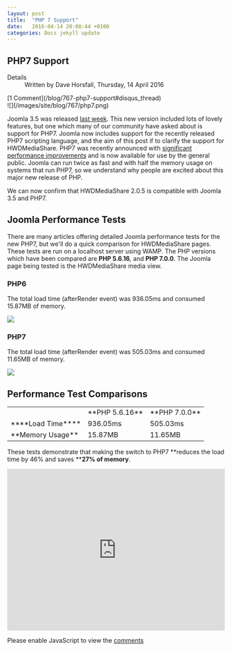 ```yaml
---
layout: post
title:  "PHP 7 Support"
date:   2016-04-14 20:08:44 +0100
categories: Docs jekyll update
---
```

<div class="item-page" itemscope="" itemtype="https://schema.org/Article"><meta itemprop="inLanguage" content="en-GB">

<div class="page-header">

## PHP7 Support

</div>

<dl class="article-info muted">

<dt class="article-info-term">Details</dt>

<dd class="article-meta" itemprop="author" itemscope="" itemtype="http://schema.org/Person">Written by <span itemprop="name">Dave Horsfall</span>, <time datetime="2016-04-14T15:59:55+01:00" itemprop="datePublished">Thursday, 14 April 2016</time></dd>

</dl>

<div class="disqus-count">[1 Comment](/blog/767-php7-support#disqus_thread)</div>

<div class="pull-none item-image">![](/images/site/blog/767/php7.png)</div>

<div itemprop="articleBody">

Joomla 3.5 was released [last week](https://www.joomla.org/announcements/release-news/5654-joomla-3-5-is-here.html). This new version included lots of lovely features, but one which many of our community have asked about is support for PHP7\. Joomla now includes support for the recently released PHP7 scripting language, and the aim of this post if to clarify the support for HWDMediaShare. PHP7 was recently announced with [significant performance improvements](https://www.gavick.com/blog/joomla-php-7-speedtest) and is now available for use by the general public. Joomla can run twice as fast and with half the memory usage on systems that run PHP7, so we understand why people are excited about this major new release of PHP.

We can now confirm that HWDMediaShare 2.0.5 is compatible with Joomla 3.5 and PHP7.

## Joomla Performance Tests

There are many articles offering detailed Joomla performance tests for the new PHP7, but we'll do a quick comparison for HWDMediaShare pages. These tests are run on a localhost server using WAMP. The PHP versions which have been compared are **PHP 5.6.16**, and **PHP 7.0.0**. The Joomla page being tested is the HWDMediaShare media view. 

### PHP6

The total load time (afterRender event) was 936.05ms and consumed 15.87MB of memory.

![](/images/site/blog/767/profile-php6.png)

### PHP7

The total load time (afterRender event) was 505.03ms and consumed 11.65MB of memory.

![](/images/site/blog/767/profile-php7.png)

## Performance Test Comparisons

<table class="category table table-striped table-bordered table-hover">

<tbody>

<tr>

<td> </td>

<td>**PHP 5.6.16**</td>

<td>**PHP 7.0.0**</td>

</tr>

<tr>

<td>****Load Time****</td>

<td>936.05ms</td>

<td>505.03ms</td>

</tr>

<tr>

<td>**Memory Usage**</td>

<td>15.87MB</td>

<td>11.65MB</td>

</tr>

</tbody>

</table>

These tests demonstrate that making the switch to PHP7 **<span class="output-n4">reduces the load time by 46% and saves</span> **<span class="output-n4">**27% of memory**.</span>

</div>

<div id="disqus_thread"><iframe id="dsq-app7900" name="dsq-app7900" allowtransparency="true" frameborder="0" scrolling="no" tabindex="0" title="Disqus" width="100%" src="https://disqus.com/embed/comments/?base=default&amp;f=hwdmediashare&amp;t_i=c975d60935_com_content_article_767&amp;t_u=https%3A%2F%2Fhwdmediashare.co.uk%2Fblog%2F767-php7-support&amp;t_d=PHP7%20Support&amp;t_t=PHP7%20Support&amp;s_o=default&amp;l=en#version=b540e7baf9f0093a713fc183a7078c20" horizontalscrolling="no" verticalscrolling="no" style="height: 375px !important;"></iframe></div>

<script type="text/javascript">var disqus_shortname = 'hwdmediashare'; var disqus_url = 'https://hwdmediashare.co.uk/blog/767-php7-support'; var disqus_identifier = 'c975d60935_com_content_article_767'; var disqus_config = function(){ this.language = 'en'; }; (function() { var dsq = document.createElement('script'); dsq.type = 'text/javascript'; dsq.async = true; dsq.src = '//' + disqus_shortname + '.disqus.com/embed.js'; (document.getElementsByTagName('head')[0] || document.getElementsByTagName('body')[0]).appendChild(dsq); })();</script>

<noscript>Please enable JavaScript to view the [comments](//disqus.com/?ref_noscript)</noscript>

</div>